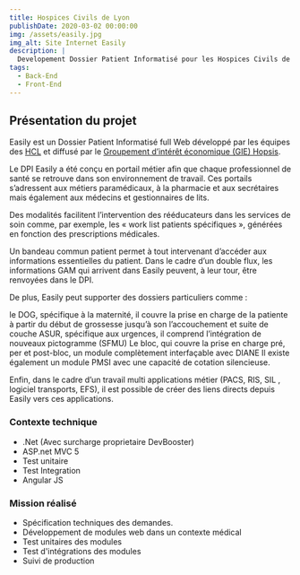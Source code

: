 ```yaml
---
title: Hospices Civils de Lyon
publishDate: 2020-03-02 00:00:00
img: /assets/easily.jpg
img_alt: Site Internet Easily
description: |
  Developement Dossier Patient Informatisé pour les Hospices Civils de Lyon
tags:
  - Back-End
  - Front-End
---
```


## Présentation du projet

Easily est un Dossier Patient Informatisé full Web développé par les équipes des <a href="https://www.chu-lyon.fr/">HCL</a> et diffusé par le <a href="https://hopsis.org/fr/groupe/">Groupement d’intérêt économique (GIE) Hopsis</a>.

Le DPI Easily a été conçu en portail métier afin que chaque professionnel de santé se retrouve dans son environnement de travail. Ces portails s’adressent aux métiers paramédicaux, à la pharmacie et aux secrétaires mais également aux médecins et gestionnaires de lits.

Des modalités facilitent l’intervention des rééducateurs dans les services de soin comme, par exemple, les « work list patients spécifiques », générées en fonction des prescriptions médicales.

Un bandeau commun patient permet à tout intervenant d’accéder aux informations essentielles du patient. Dans le cadre d’un double flux, les informations GAM qui arrivent dans Easily peuvent, à leur tour, être renvoyées dans le DPI.

De plus, Easily peut supporter des dossiers particuliers comme :

le DOG, spécifique à la maternité, il couvre la prise en charge de la patiente à partir du début de grossesse jusqu’à son l’accouchement et suite de couche
ASUR, spécifique aux urgences, il comprend l’intégration de nouveaux pictogramme (SFMU)
Le bloc, qui couvre la prise en charge pré, per et post-bloc, un module complètement interfaçable avec DIANE
Il existe également un module PMSI avec une capacité de cotation silencieuse.

Enfin, dans le cadre d’un travail multi applications métier (PACS, RIS, SIL , logiciel transports, EFS), il est possible de créer des liens directs depuis Easily vers ces applications.

### Contexte technique

- .Net (Avec surcharge proprietaire DevBooster)
- ASP.net MVC 5
- Test unitaire
- Test Integration
- Angular JS

### Mission réalisé

- Spécification techniques des demandes.
- Développement de modules web dans un contexte médical
- Test unitaires des modules
- Test d'intégrations des modules
- Suivi de production
